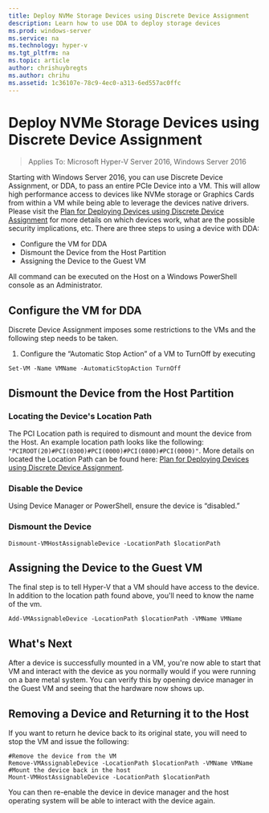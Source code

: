 ```yaml
---
title: Deploy NVMe Storage Devices using Discrete Device Assignment
description: Learn how to use DDA to deploy storage devices
ms.prod: windows-server
ms.service: na
ms.technology: hyper-v
ms.tgt_pltfrm: na
ms.topic: article
author: chrishuybregts
ms.author: chrihu
ms.assetid: 1c36107e-78c9-4ec0-a313-6ed557ac0ffc
---
```

# Deploy NVMe Storage Devices using Discrete Device Assignment

>Applies To: Microsoft Hyper-V Server 2016, Windows Server 2016

Starting with Windows Server 2016, you can use Discrete Device Assignment, or DDA, to pass an entire PCIe Device into a VM.  This will allow high performance access to devices like NVMe storage or Graphics Cards from within a VM while being able to leverage the devices native drivers.  Please visit the [Plan for Deploying Devices using Discrete Device Assignment](../plan/Plan-for-Deploying-Devices-using-Discrete-Device-Assignment.md) for more details on which devices work, what are the possible security implications, etc.
There are three steps to using a device with DDA:
-	Configure the VM for DDA
-	Dismount the Device from the Host Partition
-	Assigning the Device to the Guest VM

All command can be executed on the Host on a Windows PowerShell console as an Administrator.

## Configure the VM for DDA
Discrete Device Assignment imposes some restrictions to the VMs and the following step needs to be taken.

1.	Configure the “Automatic Stop Action” of a VM to TurnOff by executing

```
Set-VM -Name VMName -AutomaticStopAction TurnOff
```

## Dismount the Device from the Host Partition

### Locating the Device's Location Path
The PCI Location path is required to dismount and mount the device from the Host.  An example location path looks like the following: `"PCIROOT(20)#PCI(0300)#PCI(0000)#PCI(0800)#PCI(0000)"`.   More details on located the Location Path can be found here: [Plan for Deploying Devices using Discrete Device Assignment](../plan/Plan-for-Deploying-Devices-using-Discrete-Device-Assignment.md).

### Disable the Device
Using Device Manager or PowerShell, ensure the device is “disabled.”  

### Dismount the Device
```
Dismount-VMHostAssignableDevice -LocationPath $locationPath
```

## Assigning the Device to the Guest VM
The final step is to tell Hyper-V that a VM should have access to the device.  In addition to the location path found above, you'll need to know the name of the vm.

```
Add-VMAssignableDevice -LocationPath $locationPath -VMName VMName
```

## What's Next
After a device is successfully mounted in a VM, you're now able to start that VM and interact with the device as you normally would if you were running on a bare metal system.  You can verify this by opening device manager in the Guest VM and seeing that the hardware now shows up.

## Removing a Device and Returning it to the Host
If you want to return he device back to its original state, you will need to stop the VM and issue the following:
```
#Remove the device from the VM
Remove-VMAssignableDevice -LocationPath $locationPath -VMName VMName
#Mount the device back in the host
Mount-VMHostAssignableDevice -LocationPath $locationPath
```
You can then re-enable the device in device manager and the host operating system will be able to interact with the device again.
